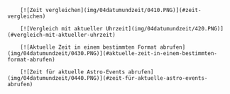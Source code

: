 
		[![Zeit vergleichen](img/04datumundzeit/0410.PNG)](#zeit-vergleichen)

		[![Vergleich mit aktueller Uhrzeit](img/04datumundzeit/420.PNG)](#vergleich-mit-aktueller-uhrzeit)

		[![Aktuelle Zeit in einem bestimmten Format abrufen](img/04datumundzeit/0430.PNG)](#aktuelle-zeit-in-einem-bestimmten-format-abrufen)

		[![Zeit für aktuelle Astro-Events abrufen](img/04datumundzeit/0440.PNG)](#zeit-für-aktuelle-astro-events-abrufen)
